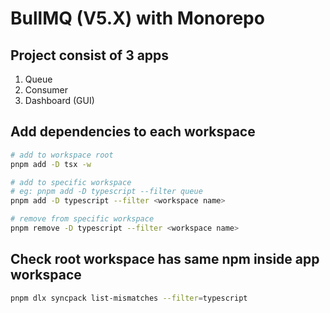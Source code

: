 # BullMQ (V5.X) with Monorepo

## Project consist of 3 apps
1. Queue
2. Consumer
3. Dashboard (GUI)

## Add dependencies to each workspace
```bash
# add to workspace root
pnpm add -D tsx -w 

# add to specific workspace
# eg: pnpm add -D typescript --filter queue
pnpm add -D typescript --filter <workspace name>

# remove from specific workspace
pnpm remove -D typescript --filter <workspace name>
```

## Check root workspace has same npm inside app workspace
```bash
pnpm dlx syncpack list-mismatches --filter=typescript
```